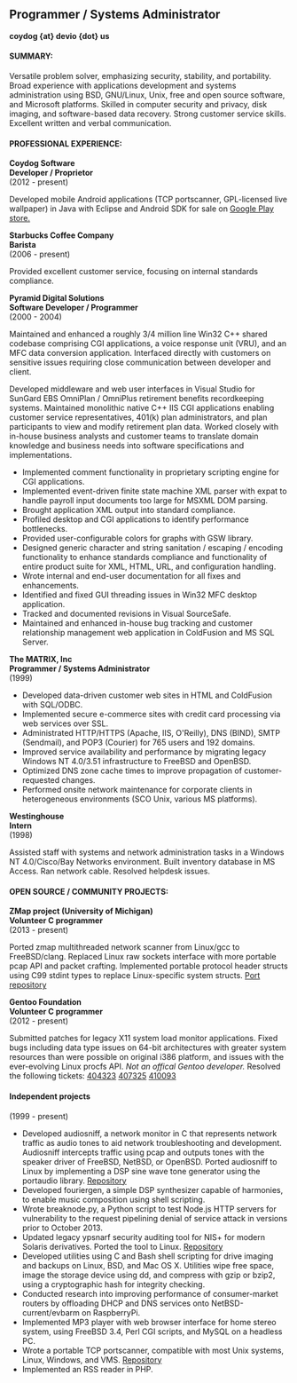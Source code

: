 
Programmer / Systems Administrator
----------------------------------
__coydog {at} devio {dot} us__  

#### SUMMARY:

Versatile problem solver, emphasizing security, stability, and portability.
Broad experience with applications development and systems administration using
BSD, GNU/Linux, Unix, free and open source software, and Microsoft platforms.
Skilled in computer security and privacy, disk imaging, and software-based data
recovery. Strong customer service skills.  Excellent written and verbal
communication.

#### PROFESSIONAL EXPERIENCE:

__Coydog Software__   
__Developer / Proprietor__  
(2012 - present)

Developed mobile Android applications (TCP portscanner, GPL-licensed live
wallpaper) in Java with Eclipse and Android SDK for sale on [Google Play
store.](https://play.google.com/store/apps/developer?id=Coydog+Software)

__Starbucks Coffee Company__  
__Barista__  
(2006 - present)

Provided excellent customer service, focusing on internal standards compliance.

__Pyramid Digital Solutions__  
__Software Developer / Programmer__  
(2000 - 2004)

Maintained and enhanced a roughly 3/4 million line Win32 C++ shared codebase
comprising CGI applications, a voice response unit (VRU), and an MFC data
conversion application. Interfaced directly with customers on sensitive issues
requiring close communication between developer and client.

Developed middleware and web user interfaces in Visual Studio for SunGard EBS
OmniPlan / OmniPlus retirement benefits recordkeeping systems. Maintained
monolithic native C++ IIS CGI applications enabling customer service
representatives, 401(k) plan administrators, and plan participants to view and
modify retirement plan data. Worked closely with in-house business analysts and
customer teams to translate domain knowledge and business needs into software
specifications and implementations. 

* Implemented comment functionality in proprietary scripting engine for CGI
  applications. 
* Implemented event-driven finite state machine XML parser with expat to handle
  payroll input documents too large for MSXML DOM parsing. 
* Brought application XML output into standard compliance. 
* Profiled desktop and CGI applications to identify performance bottlenecks.
* Provided user-configurable colors for graphs with GSW library.
* Designed generic character and string sanitation / escaping / encoding
  functionality to enhance standards compliance and functionality of entire
  product suite for XML, HTML, URL, and configuration handling.
* Wrote internal and end-user documentation for all fixes and enhancements.
* Identified and fixed GUI threading issues in Win32 MFC desktop application.
* Tracked and documented revisions in Visual SourceSafe.
* Maintained and enhanced in-house bug tracking and customer relationship
  management web application in ColdFusion and MS SQL Server.

__The MATRIX, Inc__  
__Programmer / Systems Administrator__  
 (1999)

* Developed data-driven customer web sites in HTML and ColdFusion with
  SQL/ODBC.
* Implemented secure e-commerce sites with credit card processing via web
  services over SSL. 
* Administrated HTTP/HTTPS (Apache, IIS, O'Reilly), DNS (BIND), SMTP
  (Sendmail), and POP3 (Courier) for 765 users and 192 domains. 
* Improved service availability and performance by migrating legacy Windows NT
  4.0/3.51 infrastructure to FreeBSD and OpenBSD. 
* Optimized DNS zone cache times to improve propagation of customer-requested
  changes. 
* Performed onsite network maintenance for corporate clients in heterogeneous
  environments (SCO Unix, various MS platforms).

__Westinghouse__  
__Intern__  
(1998)

Assisted staff with systems and network administration tasks in a Windows NT
4.0/Cisco/Bay Networks environment. Built inventory database in MS Access. Ran
network cable. Resolved  helpdesk issues.

#### OPEN SOURCE / COMMUNITY PROJECTS:

__ZMap project (University of Michigan)__  
__Volunteer C programmer__  
(2013 - present)  

Ported zmap multithreaded network scanner from Linux/gcc to FreeBSD/clang.
Replaced Linux raw sockets interface with more portable pcap API and packet
crafting. Implemented portable protocol header structs using C99 stdint types
to replace Linux-specific system structs. 
[Port repository](https://github.com/coydog/zmap-freebsd)

__Gentoo Foundation__  
__Volunteer C programmer__  
(2012 - present)  

Submitted patches for legacy X11 system load monitor applications. Fixed bugs
including data type issues on 64-bit architectures with greater system
resources than were possible on original i386 platform, and issues with the
ever-evolving Linux procfs API. *Not an offical Gentoo developer.* Resolved the
following tickets: 
	[404323](https://bugs.gentoo.org/show_bug.cgi?id=404323)
	[407325](https://bugs.gentoo.org/show_bug.cgi?id=407325)
	[410093](https://bugs.gentoo.org/show_bug.cgi?id=410093)

#### Independent projects
(1999 - present)

* Developed audiosniff, a network monitor in C that represents network traffic
  as audio tones to aid network troubleshooting and development. Audiosniff
  intercepts traffic using pcap and outputs tones with the speaker driver of
  FreeBSD, NetBSD, or OpenBSD. Ported audiosniff to Linux by implementing a DSP
  sine wave tone generator using the portaudio library.
  [Repository](https://github.com/coydog/audiosniff)
* Developed fouriergen, a simple DSP synthesizer capable of harmonies, to
  enable music composition using shell scripting.
* Wrote breaknode.py, a Python script to test Node.js HTTP servers for
  vulnerability to the request pipelining denial of service attack in versions
  prior to October 2013.
* Updated legacy ypsnarf security auditing tool for NIS+ for modern Solaris
  derivatives. Ported the tool to Linux. [Repository](https://github.com/coydog/ypsnarf-2013)
* Developed utilities using C and Bash shell scripting for drive imaging and
  backups on Linux, BSD, and Mac OS X. Utilities wipe free space, image the
  storage device using dd, and compress with gzip or bzip2, using a
  cryptographic hash for integrity checking. 
* Conducted research into improving performance of consumer-market routers by
  offloading DHCP and DNS services onto NetBSD-current/evbarm on RaspberryPi.
* Implemented MP3 player with web browser interface for home stereo system,
  using FreeBSD 3.4, Perl CGI scripts, and MySQL on a headless PC.
* Wrote a portable TCP portscanner, compatible with most Unix systems, Linux,
  Windows, and VMS. [Repository](https://github.com/coydog/drunkscan)
* Implemented an RSS reader in PHP.


